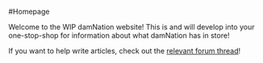 ---
---

#Homepage

Welcome to the WIP damNation website! This is and will develop into your one-stop-shop for information about what damNation has in store!

If you want to help write articles, check out the [relevant forum thread](https://damnation.eu/phpbb/viewtopic.php?f=71&t=8183&p=32124)!
